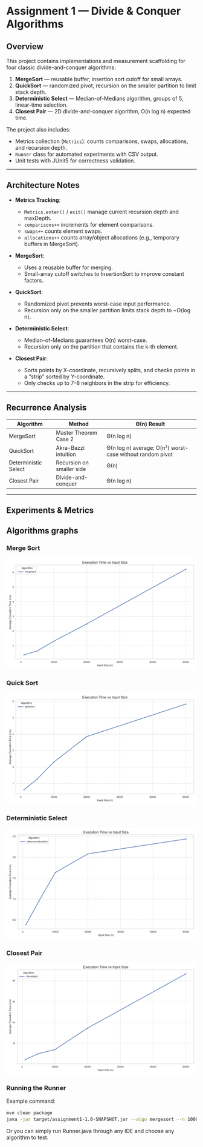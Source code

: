 # Assignment 1 — Divide & Conquer Algorithms

## Overview
This project contains implementations and measurement scaffolding for four classic divide-and-conquer algorithms:

1. **MergeSort** — reusable buffer, insertion sort cutoff for small arrays.
2. **QuickSort** — randomized pivot, recursion on the smaller partition to limit stack depth.
3. **Deterministic Select** — Median-of-Medians algorithm, groups of 5, linear-time selection.
4. **Closest Pair** — 2D divide-and-conquer algorithm, O(n log n) expected time.

The project also includes:
- Metrics collection (`Metrics`): counts comparisons, swaps, allocations, and recursion depth.
- `Runner` class for automated experiments with CSV output.
- Unit tests with JUnit5 for correctness validation.

---

## Architecture Notes
- **Metrics Tracking**:
    - `Metrics.enter()` / `exit()` manage current recursion depth and maxDepth.
    - `comparisons++` increments for element comparisons.
    - `swaps++` counts element swaps.
    - `allocations++` counts array/object allocations (e.g., temporary buffers in MergeSort).

- **MergeSort**:
    - Uses a reusable buffer for merging.
    - Small-array cutoff switches to InsertionSort to improve constant factors.

- **QuickSort**:
    - Randomized pivot prevents worst-case input performance.
    - Recursion only on the smaller partition limits stack depth to ~O(log n).

- **Deterministic Select**:
    - Median-of-Medians guarantees O(n) worst-case.
    - Recursion only on the partition that contains the k-th element.

- **Closest Pair**:
    - Sorts points by X-coordinate, recursively splits, and checks points in a “strip” sorted by Y-coordinate.
    - Only checks up to 7–8 neighbors in the strip for efficiency.

---

## Recurrence Analysis

| Algorithm           | Method                   | Θ(n) Result |
|--------------------|--------------------------|------------|
| MergeSort           | Master Theorem Case 2    | Θ(n log n) |
| QuickSort           | Akra-Bazzi intuition     | Θ(n log n) average; O(n²) worst-case without random pivot |
| Deterministic Select| Recursion on smaller side| Θ(n)       |
| Closest Pair        | Divide-and-conquer       | Θ(n log n) |

---

## Experiments & Metrics
## Algorithms graphs
### Merge Sort
![Merge Sort](images/mergesort.png)
### Quick Sort
![Quick Sort](images/quicksort.png)
### Deterministic Select
![Deterministic Select](images/select.png)
### Closest Pair
![Closest Pair](images/closest.png)


### Running the Runner
Example command:

```bash
mvn clean package
java -jar target/assignment1-1.0-SNAPSHOT.jar --algo mergesort --n 100000 --runs 3 --out target/results.csv
```
Or you can simply run Runner.java through any IDE and choose any algorithm to test.



